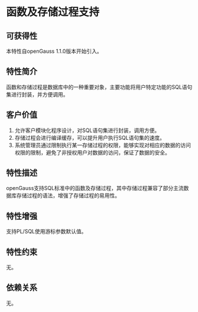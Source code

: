 # 函数及存储过程支持<a name="ZH-CN_TOPIC_0000001152195137"></a>

## 可获得性<a name="section56086982"></a>

本特性自openGauss 1.1.0版本开始引入。

## 特性简介<a name="section35020791"></a>

函数和存储过程是数据库中的一种重要对象，主要功能将用户特定功能的SQL语句集进行封装，并方便调用。

## 客户价值<a name="section46751668"></a>

1.  允许客户模块化程序设计，对SQL语句集进行封装，调用方便。
2.  存储过程会进行编译缓存，可以提升用户执行SQL语句集的速度。
3.  系统管理员通过限制执行某一存储过程的权限，能够实现对相应的数据的访问权限的限制，避免了非授权用户对数据的访问，保证了数据的安全。

## 特性描述<a name="section18111828"></a>

openGauss支持SQL标准中的函数及存储过程，其中存储过程兼容了部分主流数据库存储过程的语法，增强了存储过程的易用性。

## 特性增强<a name="section28788730"></a>

支持PL/SQL使用游标参数默认值。

## 特性约束<a name="section06531946143616"></a>

无。

## 依赖关系<a name="section57771982"></a>

无。

